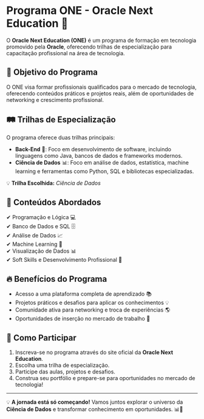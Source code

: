 # Programa ONE - Oracle Next Education 🚀

O **Oracle Next Education (ONE)** é um programa de formação em tecnologia promovido pela **Oracle**, oferecendo trilhas de especialização para capacitação profissional na área de tecnologia.

## 🎯 Objetivo do Programa

O ONE visa formar profissionais qualificados para o mercado de tecnologia, oferecendo conteúdos práticos e projetos reais, além de oportunidades de networking e crescimento profissional.

## 🛤 Trilhas de Especialização

O programa oferece duas trilhas principais:

- **Back-End** 🔧: Foco em desenvolvimento de software, incluindo linguagens como Java, bancos de dados e frameworks modernos.
- **Ciência de Dados** 📊: Foco em análise de dados, estatística, machine learning e ferramentas como Python, SQL e bibliotecas especializadas.

💡 **Trilha Escolhida:** *Ciência de Dados*

## 📌 Conteúdos Abordados

✔ Programação e Lógica 💻  
✔ Banco de Dados e SQL 🗄️  
✔ Análise de Dados 📈  
✔ Machine Learning 🤖  
✔ Visualização de Dados 📊  
✔ Soft Skills e Desenvolvimento Profissional 🌱  

## 🔥 Benefícios do Programa

- Acesso a uma plataforma completa de aprendizado 📚
- Projetos práticos e desafios para aplicar os conhecimentos 💡
- Comunidade ativa para networking e troca de experiências 🌎
- Oportunidades de inserção no mercado de trabalho 💼

## 🚀 Como Participar

1. Inscreva-se no programa através do site oficial da **Oracle Next Education**.
2. Escolha uma trilha de especialização.
3. Participe das aulas, projetos e desafios.
4. Construa seu portfólio e prepare-se para oportunidades no mercado de tecnologia!

---

💡 **A jornada está só começando!** Vamos juntos explorar o universo da **Ciência de Dados** e transformar conhecimento em oportunidades. 📊🚀

